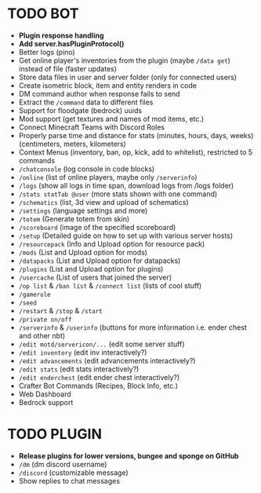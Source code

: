 # TODO BOT

+ **Plugin response handling**
+ **Add server.hasPluginProtocol()**
+ Better logs (pino)
+ Get online player's inventories from the plugin (maybe `/data get`) instead of file (faster updates)
+ Store data files in user and server folder (only for connected users)
+ Create isometric block, item and entity renders in code
+ DM command author when response fails to send
+ Extract the `/command` data to different files
+ Support for floodgate (bedrock) uuids
+ Mod support (get textures and names of mod items, etc.)
+ Connect Minecraft Teams with Discord Roles
+ Properly parse time and distance for stats (minutes, hours, days, weeks) (centimeters, meters, kilometers)
+ Context Menus (inventory, ban, op, kick, add to whitelist), restricted to 5 commands
+ `/chatconsole` (log console in code blocks)
+ `/online` (list of online players, maybe only `/serverinfo`)
+ `/logs` (show all logs in time span, download logs from /logs folder)
+ `/stats statTab @user` (more stats shown with one command)
+ `/schematics` (list, 3d view and upload of schematics)
+ `/settings` (language settings and more)
+ `/totem` (Generate totem from skin)
+ `/scoreboard` (image of the specified scoreboard)
+ `/setup` (Detailed guide on how to set up with various server hosts)
+ `/resourcepack` (Info and Upload option for resource pack)
+ `/mods` (List and Upload option for mods)
+ `/datapacks` (List and Upload option for datapacks)
+ `/plugins` (List and Upload option for plugins)
+ `/usercache` (List of users that joined the server)
+ `/op list` & `/ban list` & `/connect list` (lists of cool stuff)
+ `/gamerule`
+ `/seed`
+ `/restart` & `/stop` & `/start`
+ `/private on/off`
+ `/serverinfo` & `/userinfo` (buttons for more information i.e. ender chest and other nbt)
+ `/edit motd/servericon/...` (edit some server stuff)
+ `/edit inventory` (edit inv interactively?)
+ `/edit advancements` (edit advancements interactively?)
+ `/edit stats` (edit stats interactively?)
+ `/edit enderchest` (edit ender chest interactively?)
+ Crafter Bot Commands (Recipes, Block Info, etc.)
+ Web Dashboard
+ Bedrock support

# TODO PLUGIN
+ **Release plugins for lower versions, bungee and sponge on GitHub**
+ `/dm` (dm discord username)
+ `/discord` (customizable message)
+ Show replies to chat messages